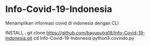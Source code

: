 # Info-Covid-19-Indonesia
Menampilkan informasi covid di indonesia dengan CLI

INSTALL :
git clone https://github.com/bayuputra18/Info-Covid-19-Indonesia.git 
cd Info-Covid-19-Indonesia 
python3 covindo.py 

